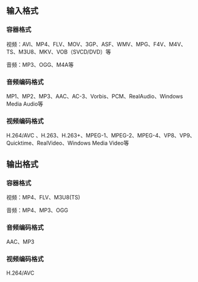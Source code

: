 ## 输入格式

### 容器格式

视频：AVI、MP4、FLV、MOV、3GP、ASF、WMV、MPG、F4V、M4V、TS、M3U8、MKV、VOB（SVCD/DVD）等

音频：MP3、OGG、M4A等

### 音频编码格式

MP1、MP2、MP3、AAC、AC-3、Vorbis、PCM、RealAudio、Windows Media Audio等

### 视频编码格式

H.264/AVC 、H.263、H.263+、MPEG-1、MPEG-2、MPEG-4、VP8、VP9、Quicktime、RealVideo、Windows Media Video等


## 输出格式

### 容器格式

视频：MP4、FLV、M3U8(TS)

音频：MP4、MP3、OGG

### 音频编码格式

AAC、MP3

### 视频编码格式

H.264/AVC
